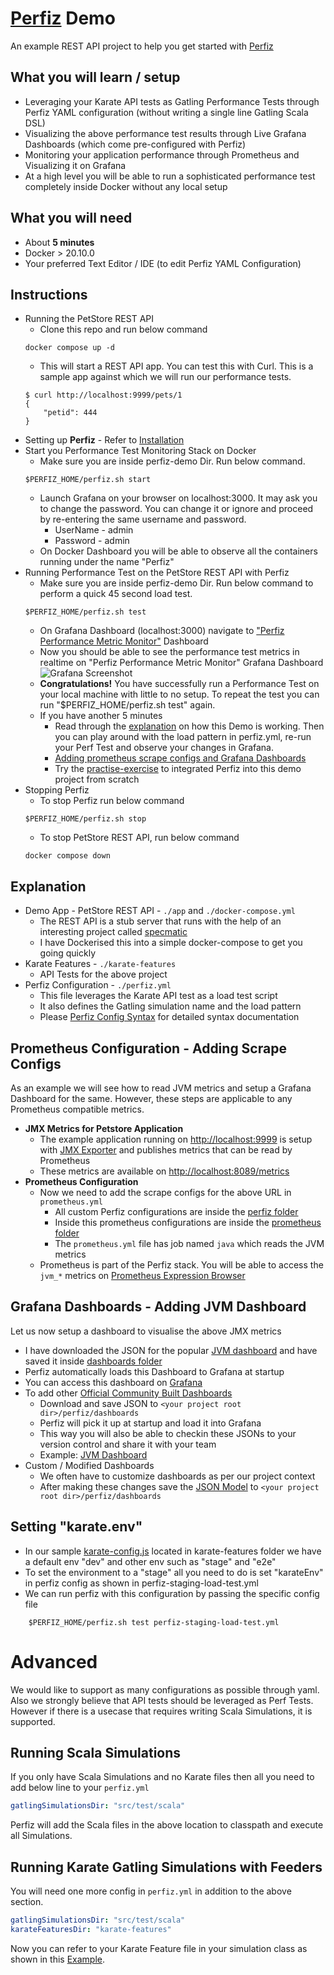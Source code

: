 # [Perfiz](https://perfiz.com) Demo

An example REST API project to help you get started with [Perfiz](https://perfiz.com)

## What you will learn / setup

* Leveraging your Karate API tests as Gatling Performance Tests through Perfiz YAML configuration (without writing a single line Gatling Scala DSL)
* Visualizing the above performance test results through Live Grafana Dashboards (which come pre-configured with Perfiz)
* Monitoring your application performance through Prometheus and Visualizing it on Grafana
* At a high level you will be able to run a sophisticated performance test completely inside Docker without any local setup

## What you will need

* About **5 minutes**
* Docker > 20.10.0
* Your preferred Text Editor / IDE (to edit Perfiz YAML Configuration)

## Instructions

* Running the PetStore REST API
    * Clone this repo and run below command
    ```shell script
    docker compose up -d
    ```
    * This will start a REST API app. You can test this with Curl. This is a sample app against which we will run our performance tests.
    ```shell script
    $ curl http://localhost:9999/pets/1
    {
        "petid": 444
    }
    ```
* Setting up **Perfiz** - Refer to [Installation](https://perfiz.com/installation.html#installation)
* Start you Performance Test Monitoring Stack on Docker
    * Make sure you are inside perfiz-demo Dir. Run below command.
    ```shell script
    $PERFIZ_HOME/perfiz.sh start
    ```
    * Launch Grafana on your browser on localhost:3000. It may ask you to change the password. You can change it or ignore and proceed by re-entering the same username and password.
      * UserName - admin
      * Password - admin
    * On Docker Dashboard you will be able to observe all the containers running under the name "Perfiz"
* Running Performance Test on the PetStore REST API with Perfiz
    * Make sure you are inside perfiz-demo Dir. Run below command to perform a quick 45 second load test.
    ```shell script
    $PERFIZ_HOME/perfiz.sh test
    ```
    * On Grafana Dashboard (localhost:3000) navigate to ["Perfiz Performance Metric Monitor"](http://localhost:3000/d/4l-HfCPMk/perfiz-performance-metric-monitor) Dashboard
    * Now you should be able to see the performance test metrics in realtime on "Perfiz Performance Metric Monitor" Grafana Dashboard
    ![Grafana Screenshot](https://github.com/znsio/perfiz-demo/blob/main/assets/grafana-test.png)
    * **Congratulations!** You have successfully run a Performance Test on your local machine with little to no setup. To repeat the test you can run "$PERFIZ_HOME/perfiz.sh test" again.
    * If you have another 5 minutes
        * Read through the [explanation](https://github.com/znsio/perfiz-demo#explanation) on how this Demo is working. Then you can play around with the load pattern in perfiz.yml, re-run your Perf Test and observe your changes in Grafana.
        * [Adding prometheus scrape configs and Grafana Dashboards](https://github.com/znsio/perfiz-demo#prometheus-and-grafana-configuration)
        * Try the [practise-exercise](https://github.com/znsio/perfiz-demo/tree/practise-exercise) to integrated Perfiz into this demo project from scratch
* Stopping Perfiz
    * To stop Perfiz run below command
    ```shell script
    $PERFIZ_HOME/perfiz.sh stop
    ```
    * To stop PetStore REST API, run below command
    ```shell script
    docker compose down
    ```
  
## Explanation

* Demo App - PetStore REST API - ```./app``` and ```./docker-compose.yml```
  * The REST API is a stub server that runs with the help of an interesting project called [specmatic](https://github.com/znsio/specmatic)
  * I have Dockerised this into a simple docker-compose to get you going quickly
* Karate Features - ```./karate-features```
  * API Tests for the above project
* Perfiz Configuration - ```./perfiz.yml```
  * This file leverages the Karate API test as a load test script
  * It also defines the Gatling simulation name and the load pattern
  * Please [Perfiz Config Syntax](https://perfiz.com/perfiz-config-syntax.html) for detailed syntax documentation

## Prometheus Configuration - Adding Scrape Configs

As an example we will see how to read JVM metrics and setup a Grafana Dashboard for the same.
However, these steps are applicable to any Prometheus compatible metrics.

* **JMX Metrics for Petstore Application**
    * The example application running on [http://localhost:9999](http://localhost:9999/pets/1) is setup with [JMX Exporter](https://github.com/prometheus/jmx_exporter) and publishes metrics that can be read by Prometheus
    * These metrics are available on [http://localhost:8089/metrics](http://localhost:8089/metrics)
* **Prometheus Configuration**
    * Now we need to add the scrape configs for the above URL in ```prometheus.yml```
        * All custom Perfiz configurations are inside the [perfiz folder](https://github.com/znsio/perfiz-demo/tree/main/perfiz)
        * Inside this prometheus configurations are inside the [prometheus folder](https://github.com/znsio/perfiz-demo/tree/main/perfiz/prometheus)
        * The ```prometheus.yml``` file has job named ```java``` which reads the JVM metrics
    * Prometheus is part of the Perfiz stack. You will be able to access the ```jvm_*``` metrics on [Prometheus Expression Browser](http://localhost:9090/graph)

## Grafana Dashboards - Adding JVM Dashboard
Let us now setup a dashboard to visualise the above JMX metrics
    
* I have downloaded the JSON for the popular [JVM dashboard](https://grafana.com/grafana/dashboards/8563) and have saved it inside [dashboards folder](https://github.com/znsio/perfiz-demo/tree/main/perfiz/dashboards)
* Perfiz automatically loads this Dashboard to Grafana at startup
* You can access this dashboard on [Grafana](http://localhost:3000/d/chanjarster-jvm-dashboard/jvm-dashboard)
* To add other [Official Community Built Dashboards](https://grafana.com/grafana/dashboards)
    * Download and save JSON to ```<your project root dir>/perfiz/dashboards```
    * Perfiz will pick it up at startup and load it into Grafana
    * This way you will also be able to checkin these JSONs to your version control and share it with your team
    * Example: [JVM Dashboard](https://github.com/znsio/perfiz-demo/blob/main/perfiz/dashboards/jvm-dashboard_rev17.json)
* Custom / Modified Dashboards
    * We often have to customize dashboards as per our project context
    * After making these changes save the [JSON Model](https://grafana.com/docs/grafana/latest/dashboards/json-model/) to ```<your project root dir>/perfiz/dashboards```

## Setting "karate.env"

* In our sample [karate-config.js](https://github.com/znsio/perfiz-demo/blob/main/karate-features/karate-config.js) located in karate-features folder we have a default env "dev" and other env such as "stage" and "e2e"
* To set the environment to a "stage" all you need to do is set "karateEnv" in perfiz config as shown in perfiz-staging-load-test.yml
* We can run perfiz with this configuration by passing the specific config file 
```shell script
    $PERFIZ_HOME/perfiz.sh test perfiz-staging-load-test.yml
```

# Advanced

We would like to support as many configurations as possible through yaml. Also we strongly believe that API tests should be leveraged as Perf Tests.
However if there is a usecase that requires writing Scala Simulations, it is supported.

## Running Scala Simulations

If you only have Scala Simulations and no Karate files then all you need to add below line to your ```perfiz.yml```
```yaml
gatlingSimulationsDir: "src/test/scala"
```

Perfiz will add the Scala files in the above location to classpath and execute all Simulations.

## Running Karate Gatling Simulations with Feeders

You will need one more config in ```perfiz.yml``` in addition to the above section.
```yaml
gatlingSimulationsDir: "src/test/scala"
karateFeaturesDir: "karate-features"
```

Now you can refer to your Karate Feature file in your simulation class as shown in this [Example](https://github.com/znsio/perfiz-demo/blob/scala_simulations_and_feeders/src/test/scala/org/znsio/perfiz/KarateSimulation.scala).
